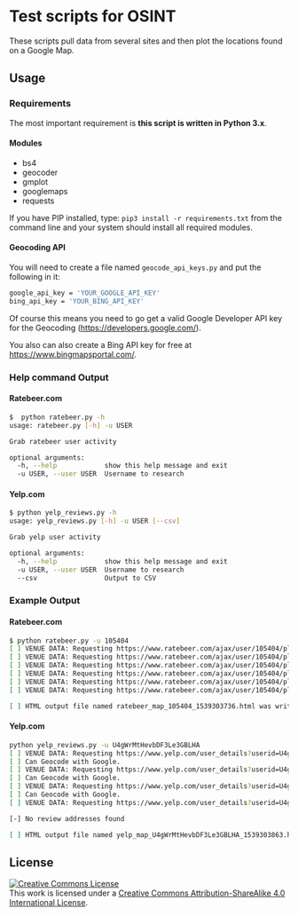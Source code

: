 # Test scripts for OSINT

These scripts pull data from several sites and then plot the locations found on a Google Map.

## Usage

### Requirements

The most important requirement is __this script is written in Python 3.x__.

#### Modules

* bs4
* geocoder
* gmplot
* googlemaps
* requests

If you have PIP installed, type: `pip3 install -r requirements.txt` from the command line and your system should install all required modules.

#### Geocoding API

You will need to create a file named `geocode_api_keys.py` and put the following in it:

```bash
google_api_key = 'YOUR_GOOGLE_API_KEY'
bing_api_key = 'YOUR_BING_API_KEY'
```

Of course this means you need to go get a valid Google Developer API key for the Geocoding
(<https://developers.google.com/>).

You also can also create a Bing API key for free at <https://www.bingmapsportal.com/>. 

### Help command Output

#### Ratebeer.com

```bash
$  python ratebeer.py -h
usage: ratebeer.py [-h] -u USER

Grab ratebeer user activity

optional arguments:
  -h, --help            show this help message and exit
  -u USER, --user USER  Username to research
```

#### Yelp.com

```bash
$ python yelp_reviews.py -h
usage: yelp_reviews.py [-h] -u USER [--csv]

Grab yelp user activity

optional arguments:
  -h, --help            show this help message and exit
  -u USER, --user USER  Username to research
  --csv                 Output to CSV
```

### Example Output

#### Ratebeer.com

```bash
$ python ratebeer.py -u 105404
[ ] VENUE DATA: Requesting https://www.ratebeer.com/ajax/user/105404/place-ratings/1/1/
[ ] VENUE DATA: Requesting https://www.ratebeer.com/ajax/user/105404/place-ratings/2/2/
[ ] VENUE DATA: Requesting https://www.ratebeer.com/ajax/user/105404/place-ratings/3/3/
[ ] VENUE DATA: Requesting https://www.ratebeer.com/ajax/user/105404/place-ratings/4/4/
[ ] VENUE DATA: Requesting https://www.ratebeer.com/ajax/user/105404/place-ratings/5/5/
[ ] VENUE DATA: Requesting https://www.ratebeer.com/ajax/user/105404/place-ratings/6/6/

[ ] HTML output file named ratebeer_map_105404_1539303736.html was written to disk.
```

#### Yelp.com

```bash
python yelp_reviews.py -u U4gWrMtHevbDF3Le3GBLHA
[ ] VENUE DATA: Requesting https://www.yelp.com/user_details?userid=U4gWrMtHevbDF3Le3GBLHA
[ ] Can Geocode with Google.
[ ] VENUE DATA: Requesting https://www.yelp.com/user_details?userid=U4gWrMtHevbDF3Le3GBLHA&rec_pagestart=10
[ ] Can Geocode with Google.
[ ] VENUE DATA: Requesting https://www.yelp.com/user_details?userid=U4gWrMtHevbDF3Le3GBLHA&rec_pagestart=20
[ ] Can Geocode with Google.
[ ] VENUE DATA: Requesting https://www.yelp.com/user_details?userid=U4gWrMtHevbDF3Le3GBLHA&rec_pagestart=30

[-] No review addresses found

[ ] HTML output file named yelp_map_U4gWrMtHevbDF3Le3GBLHA_1539303863.html was written to disk.
```

## License

<a rel="license" href="http://creativecommons.org/licenses/by-sa/4.0/"><img alt="Creative Commons License" style="border-width:0" src="https://i.creativecommons.org/l/by-sa/4.0/88x31.png" /></a><br />This work is licensed under a <a rel="license" href="http://creativecommons.org/licenses/by-sa/4.0/">Creative Commons Attribution-ShareAlike 4.0 International License</a>.
